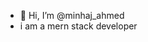 - 👋 Hi, I’m @minhaj_ahmed
- i am a mern stack developer
  


<!---
Itzalex007/Itzalex007 is a ✨ special ✨ repository because its `README.md` (this file) appears on your GitHub profile.
You can click the Preview link to take a look at your changes.
--->
